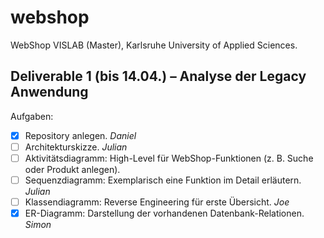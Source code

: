 # webshop #

WebShop VISLAB (Master), Karlsruhe University of Applied Sciences.

## Deliverable 1 (bis 14.04.) – Analyse der Legacy Anwendung ##

Aufgaben:
- [x] Repository anlegen. *Daniel*
- [ ] Architekturskizze. *Julian*
- [ ] Aktivitätsdiagramm: High-Level für WebShop-Funktionen (z. B. Suche oder Produkt anlegen).
- [ ] Sequenzdiagramm: Exemplarisch eine Funktion im Detail erläutern. *Julian*
- [ ] Klassendiagramm: Reverse Engineering für erste Übersicht. *Joe*
- [x] ER-Diagramm: Darstellung der vorhandenen Datenbank-Relationen. *Simon*
